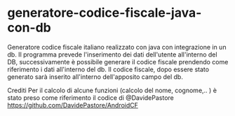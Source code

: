 # generatore-codice-fiscale-java-con-db
Generatore codice fiscale italiano realizzato con java con integrazione in un db. Il programma prevede l'inserimento dei dati dell'utente all'interno del DB, successivamente è possibile generare il codice fiscale prendendo come riferimento i dati all'interno del db. Il codice fiscale, dopo essere stato generato sarà inserito all'interno dell'apposito campo del db. 

Crediti
Per il calcolo di alcune funzioni (calcolo del nome, cognome,.. ) è stato preso come riferimento il codice di @DavidePastore
https://github.com/DavidePastore/AndroidCF
